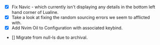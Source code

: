 - [x] Fix Navic - which currently isn't displaying any details in the bottom left hand corner of Lualine.
- [x] Take a look at fixing the random sourcing errors we seem to afflicted with.
- [x] Add Nvim Oil to Configuration with associated keybind.
- [] Migrate from null-ls due to archival.
